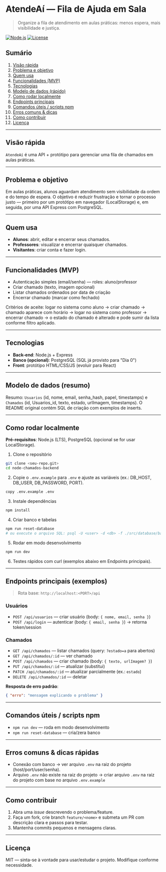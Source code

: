 # AtendeAí — Fila de Ajuda em Sala

> Organize a fila de atendimento em aulas práticas: menos espera, mais visibilidade e justiça.

[![Node.js](https://img.shields.io/badge/node-%3E%3D16-green)](#) [![License](https://img.shields.io/badge/license-MIT-blue)](#)

## Sumário

1. [Visão rápida](#visão-rápida)
2. [Problema e objetivo](#problema-e-objetivo)
3. [Quem usa](#quem-usa)
4. [Funcionalidades (MVP)](#funcionalidades-mvp)
5. [Tecnologias](#tecnologias)
6. [Modelo de dados (rápido)](#modelo-de-dados-rápido)
7. [Como rodar localmente](#como-rodar-localmente)
8. [Endpoints principais](#endpoints-principais)
9. [Comandos úteis / scripts npm](#comandos-úteis--scripts-npm)
10. [Erros comuns & dicas](#erros-comuns--dicas)
11. [Como contribuir](#como-contribuir)
12. [Licença](#licença)

---

## Visão rápida

`AtendeAí` é uma API + protótipo para gerenciar uma fila de chamados em aulas práticas.

---

## Problema e objetivo

Em aulas práticas, alunos aguardam atendimento sem visibilidade da ordem e do tempo de espera. O objetivo é reduzir frustração e tornar o processo justo — primeiro por um protótipo em navegador (LocalStorage) e, em seguida, por uma API Express com PostgreSQL.

---

## Quem usa

* **Alunos**: abrir, editar e encerrar seus chamados.
* **Professores**: visualizar e encerrar quaisquer chamados.
* **Visitantes**: criar conta e fazer login.

---

## Funcionalidades (MVP)

* Autenticação simples (email/senha) — roles: aluno/professor
* Criar chamado (texto, imagem opcional)
* Listar chamados ordenados por data de criação
* Encerrar chamado (marcar como fechado)

Critérios de aceite: logar no sistema como aluno → criar chamado → chamado aparece com horário → logar no sistema como professor → encerrar chamado → o estado do chamado é alterado e pode sumir da lista conforme filtro aplicado.

---

## Tecnologias

* **Back-end**: Node.js + Express
* **Banco (opcional)**: PostgreSQL (SQL já provisto para "Dia 0")
* **Front**: protótipo HTML/CSS/JS (evoluir para React)

---

## Modelo de dados (resumo)

Resumo: `Usuarios` (id, nome, email, senha_hash, papel, timestamps) e `Chamados` (id, Usuarios_id, texto, estado, urlImagem, timestamps). O README original contém SQL de criação com exemplos de inserts.

---

## Como rodar localmente

**Pré-requisitos**: Node.js (LTS), PostgreSQL (opcional se for usar LocalStorage).

1. Clone o repositório

```bash
git clone <seu-repo.git>
cd node-chamados-backend
```

2. Copie o `.env.example` para `.env` e ajuste as variáveis (ex.: DB_HOST, DB_USER, DB_PASSWORD, PORT).
```bash
copy .env.example .env
```

3. Instale dependências

```bash
npm install
```

4. Criar banco e tabelas

```bash
npm run reset-database
# ou execute o arquivo SQL: psql -U <user> -d <db> -f ./src/database/banco.sql
```

5. Rodar em modo desenvolvimento

```bash
npm run dev
```

6. Testes rápidos com curl (exemplos abaixo em Endpoints principais).

---

## Endpoints principais (exemplos)

> Rota base: `http://localhost:<PORT>/api`

### Usuários

* `POST /api/usuarios` — criar usuário (body: `{ nome, email, senha }`)
* `POST /api/login` — autenticar (body: `{ email, senha }`) → retorna token/session

### Chamados

* `GET /api/chamados` — listar chamados (query: `?estado=a` para abertos)
* `GET /api/chamados/:id` — ver chamado
* `POST /api/chamados` — criar chamado (body: `{ texto, urlImagem? }`)
* `PUT /api/chamados/:id` — atualizar (substitui)
* `PATCH /api/chamados/:id` — atualizar parcialmente (ex.: `estado`)
* `DELETE /api/chamados/:id` — deletar

**Resposta de erro padrão**:

```json
{ "erro": "mensagem explicando o problema" }
```

---

## Comandos úteis / scripts npm

* `npm run dev` — roda em modo desenvolvimento
* `npm run reset-database` — cria/zera banco

---

## Erros comuns & dicas rápidas

* Conexão com banco → ver arquivo `.env` na raiz do projeto (host/port/user/senha).
* Arquivo `.env` não existe na raiz do projeto → criar arquivo `.env` na raiz do projeto com base no arquivo `.env.example`

---

## Como contribuir

1. Abra uma *issue* descrevendo o problema/feature.
2. Faça um fork, crie branch `feature/<nome>` e submeta um PR com descrição clara e passos para testar.
3. Mantenha commits pequenos e mensagens claras.

---

## Licença

MIT — sinta-se à vontade para usar/estudar o projeto. Modifique conforme necessidade.
